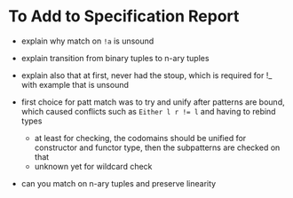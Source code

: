 # To Add to Specification Report
	
* explain why match on `!a` is unsound

* explain transition from binary tuples to n-ary tuples

* explain also that at first, never had the stoup, which is required for !_
  with example that is unsound

* first choice for patt match was to try and unify after patterns are bound,
  which caused conflicts such as `Either l r != l` and having to rebind types
  - at least for checking, the codomains should be unified for constructor and
    functor type, then the subpatterns are checked on that
  - unknown yet for wildcard check

* can you match on n-ary tuples and preserve linearity